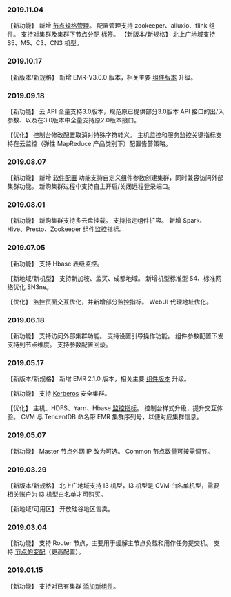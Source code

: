 ### 2019.11.04
【新功能】
新增 [节点规格管理](https://cloud.tencent.com/document/product/589/39103)。
配置管理支持 zookeeper、alluxio、flink 组件。
支持对集群及集群下节点分配 [标签](https://cloud.tencent.com/document/product/589/39085)。
【新版本/新规格】
北上广地域支持 S5、M5、C3、CN3 机型。

### 2019.10.17
【新版本/新规格】
新增 EMR-V3.0.0 版本，相关主要 [组件版本](https://cloud.tencent.com/document/product/589/20279) 升级。

### 2019.09.18
【新功能】
云 API 全量支持3.0版本，规范原已提供部分3.0版本 API 接口的出/入参数、以及在3.0版本中全量支持原2.0版本接口。

【优化】
控制台修改配置取消对特殊字符转义。
主机监控和服务监控关键指标支持在云监控（弹性 MapReduce 产品类别下）配置告警策略。

### 2019.08.07
【新功能】
新增 [软件配置](https://cloud.tencent.com/document/product/589/35655) 功能支持自定义组件参数创建集群，同时兼容访问外部集群功能。
新购集群过程中支持自主开启/关闭远程登录端口。

### 2019.08.01
【新功能】
新购集群支持多云盘挂载。
支持指定组件扩容。
新增 Spark、Hive、Presto、Zookeeper 组件监控指标。

### 2019.07.05
【新功能】
支持 Hbase 表级监控。

【新地域/新机型】
支持新加坡、孟买、成都地域。
新增机型标准型 S4、标准网络优化 SN3ne。

【优化】
监控页面交互优化，并新增部分监控指标。
WebUI 代理地址优化。

### 2019.06.18
【新功能】
支持访问外部集群功能。
支持设置引导操作功能。
组件参数配置下发支持到节点维度。
支持参数配置回滚。
### 2019.05.17 
【新版本/新规格】
新增 EMR 2.1.0 版本，相关主要 [组件版本](https://cloud.tencent.com/document/product/589/20279) 升级。

【新功能】
支持 [Kerberos](https://cloud.tencent.com/document/product/589/35064) 安全集群。

【优化】
主机、HDFS、Yarn、Hbase [监控指标](https://cloud.tencent.com/document/product/589/35070)。
控制台样式升级，提升交互体验。
CVM 与 TencentDB 命名带 EMR 集群序列号，以便对应集群信息。

### 2019.05.07  
【新功能】
Master 节点外网 IP 改为可选。
Common 节点数量可按需调节。

### 2019.03.29  
【新版本/新规格】
北上广地域支持 I3 机型，I3 机型是 CVM 白名单机型，需要相关账户为 I3 机型白名单才可购买。

【新地域/可用区】
开放硅谷地区售卖。

### 2019.03.04
【新功能】
支持 Router 节点，主要用于缓解主节点负载和用作任务提交机。
支持 [节点的变配](https://cloud.tencent.com/document/product/589/34365)（更高配置）。

###  2019.01.15
【新功能】
支持对已有集群 [添加新组件](https://cloud.tencent.com/document/product/589/34366)。
